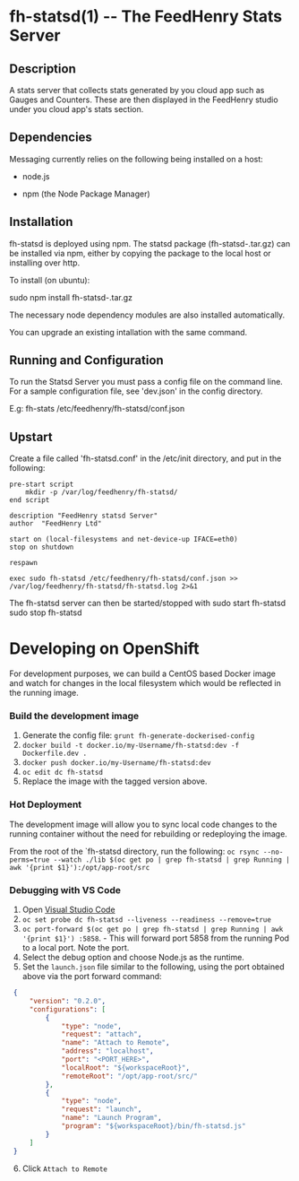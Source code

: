 fh-statsd(1) -- The FeedHenry Stats Server
====================================================

## Description

A stats server that collects stats generated by you cloud app such as Gauges and Counters. These are then displayed in the FeedHenry studio under you cloud app's stats section.

## Dependencies

Messaging currently relies on the following being installed on a host:

* node.js

* npm (the Node Package Manager)

## Installation

fh-statsd is deployed using npm. The statsd package (fh-statsd-<version>.tar.gz) can be installed via npm, either by copying the package to the local host or installing over http.

To install (on ubuntu):

sudo npm install fh-statsd-<version>.tar.gz

The necessary node dependency modules are also installed automatically.

You can upgrade an existing intallation with the same command.    

## Running and Configuration  

To run the Statsd Server you must pass a config file on the command line. For a sample configuration file, see 'dev.json' in the config directory.

E.g:
fh-stats /etc/feedhenry/fh-statsd/conf.json

## Upstart

Create a file called 'fh-statsd.conf' in the /etc/init directory, and put in the following:

    pre-start script
        mkdir -p /var/log/feedhenry/fh-statsd/
    end script

    description "FeedHenry statsd Server"
    author  "FeedHenry Ltd"

    start on (local-filesystems and net-device-up IFACE=eth0)
    stop on shutdown

    respawn

    exec sudo fh-statsd /etc/feedhenry/fh-statsd/conf.json >> /var/log/feedhenry/fh-statsd/fh-statsd.log 2>&1

The fh-statsd server can then be started/stopped with
    sudo start fh-statsd
    sudo stop fh-statsd

# Developing on OpenShift
For development purposes, we can build a CentOS based Docker image and watch for changes in the local filesystem which would be reflected in the running image.

### Build the development image
1. Generate the config file: `grunt fh-generate-dockerised-config`
2. `docker build -t docker.io/my-Username/fh-statsd:dev -f Dockerfile.dev .`
1. `docker push docker.io/my-Username/fh-statsd:dev`
3. `oc edit dc fh-statsd`
4. Replace the image with the tagged version above.

### Hot Deployment

The development image will allow you to sync local code changes to the running container without the need for rebuilding or redeploying the image.

From the root of the `fh-statsd directory, run the following:
```oc rsync --no-perms=true --watch ./lib $(oc get po | grep fh-statsd | grep Running | awk '{print $1}'):/opt/app-root/src ```

### Debugging with VS Code

1. Open [Visual Studio Code](https://code.visualstudio.com/)
2. `oc set probe dc fh-statsd --liveness --readiness --remove=true`
3. `oc port-forward $(oc get po | grep fh-statsd | grep Running | awk '{print $1}') :5858`. - This will forward port 5858 from the running Pod to a local port. Note the port.
4. Select the debug option and choose Node.js as the runtime.
5. Set the `launch.json` file similar to the following, using the port obtained above via the port forward command:

```json
 {
     "version": "0.2.0",
     "configurations": [
         {
             "type": "node",
             "request": "attach",
             "name": "Attach to Remote",
             "address": "localhost",
             "port": "<PORT_HERE>",
             "localRoot": "${workspaceRoot}",
             "remoteRoot": "/opt/app-root/src/"
         },
         {
             "type": "node",
             "request": "launch",
             "name": "Launch Program",
             "program": "${workspaceRoot}/bin/fh-statsd.js"
         }
     ]
 }
 ```
6. Click `Attach to Remote`
